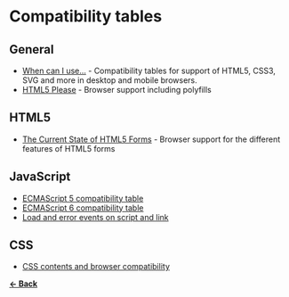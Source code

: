 Compatibility tables
====================

General
-------

- [When can I use...](http://caniuse.com/) - Compatibility tables for support of HTML5, CSS3, SVG and more in desktop and mobile browsers.
- [HTML5 Please](http://html5please.com/) - Browser support including polyfills



HTML5
-----

- [The Current State of HTML5 Forms](http://wufoo.com/html5/) - Browser support for the different features of HTML5 forms



JavaScript
----------

- [ECMAScript 5 compatibility table](http://kangax.github.com/es5-compat-table/)
- [ECMAScript 6 compatibility table](http://kangax.github.com/es5-compat-table/es6/)
- [Load and error events on script and link](http://pieisgood.org/test/script-link-events/)



CSS
---

- [CSS contents and browser compatibility](http://www.quirksmode.org/css/contents.html)



**[← Back](https://github.com/SirPepe/HTML5Resources/blob/master/README.md)**